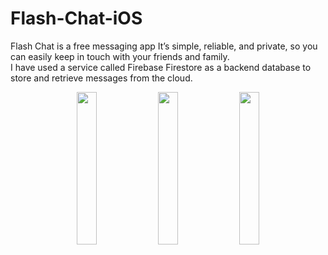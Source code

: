 # Flash-Chat-iOS
Flash Chat is a free messaging app It’s simple, reliable, and private, so you can easily keep in touch with your friends and family. 
</br>
I have used a service called Firebase Firestore as a backend database to store and retrieve messages from the cloud.

<p align="center">

 <img src="https://user-images.githubusercontent.com/93969890/158050553-cb554062-03fc-48e6-84eb-2ad43e10353c.png" width="25%">
  <img src="https://user-images.githubusercontent.com/93969890/158250765-1b2314f6-98af-4c73-bc0e-c5282617c9c1.png" width="25%">
 <img src="https://user-images.githubusercontent.com/93969890/158250954-04f90753-d822-4469-8c3b-13ea557a69fb.png" width="25%">
</p>
